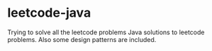 # leetcode-java
Trying to solve all the leetcode problems
Java solutions to leetcode problems. Also some design patterns are included.
